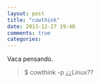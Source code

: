 ```yaml
---
layout: post
title: "cowthink"
date: 2013-12-27 19:40
comments: true
categories: 
---
```

Vaca pensando.

>$ cowthink -p ¿¿Linux??

